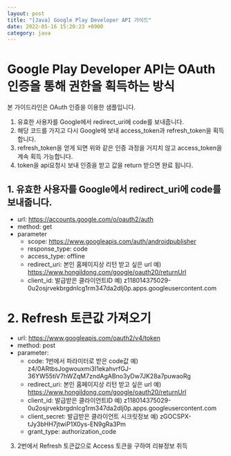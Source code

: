 ```yaml
---
layout: post
title: "[Java] Google Play Developer API 가이드"
date: 2022-05-16 15:20:23 +0900
category: java
---
```



# Google Play Developer API는 OAuth 인증을 통해 권한을 획득하는 방식

본 가이드라인은 OAuth 인증을 이용한 샘플입니다.

1. 유효한 사용자를 Google에서 redirect_uri에 code를 보내줍니다.
1. 해당 코드를 가지고 다시 Google에 보내 access_token과 refresh_token을 획득합니다.
1. refresh_token을 얻게 되면 위와 같은 인증 과정을 거지치 않고 access_token을 계속 획득 가능합니다.
1. token을 api요청시 보내 인증을 받고 값을 return 받으면 완료 됩니다.



## 1. 유효한 사용자를 Google에서 redirect_uri에 code를 보내줍니다.

- url: https://accounts.google.com/o/oauth2/auth
- method: get
- parameter
    - scope: https://www.googleapis.com/auth/androidpublisher
    - response_type: code
    - access_type: offline
    - redirect_uri: 본인 홈페이지상 리턴 받고 싶은 url 예) https://www.hongildong.com/google/oauth20/returnUrl
    - client_id: 발급받은 클라이언트ID 예) z118014375029-0u2osjrvekbrgdnlcg1rm347da2dlj0p.apps.googleusercontent.com

# 2. Refresh 토큰값 가져오기

- url: https://www.googleapis.com/oauth2/v4/token
- method: post
- parameter:
    - code: 1번에서 파라미터로 받은 code값 예) z4/0ARtbsJogwouxmi3I1ekahvrfGJ-36YW55tiV7hWZqM7zndAgABno3yDw7JK28a7puwaoRg
    - redirect_uri: 본인 홈페이지상 리턴 받고 싶은 url 예) https://www.hongildong.com/google/oauth20/returnUrl
    - client_id: 발급받은 클라이언트ID 예) z118014375029-0u2osjrvekbrgdnlcg1rm347da2dlj0p.apps.googleusercontent.com
    - client_secret: 발급받은 클라이언트 시크릿정보 예) zGOCSPX-tJy3bHH7jtwiP1X0ys-EN9gRa3Pm
    - grant_type: authorization_code

3. 2번에서 Refresh 토큰값으로 Access 토큰을 구하여 리뷰정보 취득



